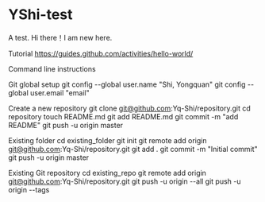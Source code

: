 # YShi-test
A test.
Hi there！I am new here.

Tutorial
https://guides.github.com/activities/hello-world/

Command line instructions

Git global setup
git config --global user.name "Shi, Yongquan"
git config --global user.email "email"

Create a new repository
git clone git@github.com:Yq-Shi/repository.git
cd repository
touch README.md
git add README.md
git commit -m "add README"
git push -u origin master

Existing folder
cd existing_folder
git init
git remote add origin git@github.com:Yq-Shi/repository.git
git add .
git commit -m "Initial commit"
git push -u origin master

Existing Git repository
cd existing_repo
git remote add origin git@github.com:Yq-Shi/repository.git
git push -u origin --all
git push -u origin --tags
